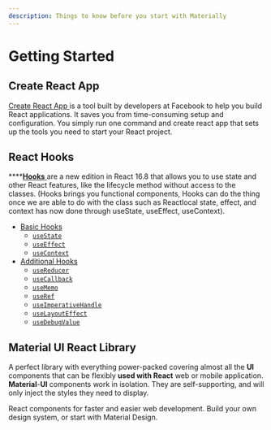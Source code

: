 ```yaml
---
description: Things to know before you start with Materially
---
```


# Getting Started

## Create React App

[Create React App ](https://github.com/facebook/create-react-app)is a tool built by developers at Facebook to help you build React applications. It saves you from time-consuming setup and configuration. You simply run one command and create react app that sets up the tools you need to start your React project.

## React Hooks

\*\*\*\*[**Hooks** ](https://reactjs.org/docs/hooks-reference.html)are a new edition in React 16.8 that allows you to use state and other React features, like the lifecycle method without access to the classes. \(Hooks brings you functional components, Hooks can do the thing once we are able to do with the class such as Reactlocal state, effect, and context has now done through useState, useEffect, useContext\).

* [Basic Hooks](https://reactjs.org/docs/hooks-reference.html#basic-hooks)
  * [`useState`](https://reactjs.org/docs/hooks-reference.html#usestate)
  * [`useEffect`](https://reactjs.org/docs/hooks-reference.html#useeffect)
  * [`useContext`](https://reactjs.org/docs/hooks-reference.html#usecontext)
* [Additional Hooks](https://reactjs.org/docs/hooks-reference.html#additional-hooks)
  * [`useReducer`](https://reactjs.org/docs/hooks-reference.html#usereducer)
  * [`useCallback`](https://reactjs.org/docs/hooks-reference.html#usecallback)
  * [`useMemo`](https://reactjs.org/docs/hooks-reference.html#usememo)
  * [`useRef`](https://reactjs.org/docs/hooks-reference.html#useref)
  * [`useImperativeHandle`](https://reactjs.org/docs/hooks-reference.html#useimperativehandle)
  * [`useLayoutEffect`](https://reactjs.org/docs/hooks-reference.html#uselayouteffect)
  * [`useDebugValue`](https://reactjs.org/docs/hooks-reference.html#usedebugvalue)

## Material UI React Library

A perfect library with everything power-packed covering almost all the **UI** components that can be flexibly **used with React** web or mobile application. **Material**-**UI** components work in isolation. They are self-supporting, and will only inject the styles they need to display.

React components for faster and easier web development. Build your own design system, or start with Material Design.

